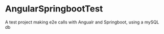 # AngularSpringbootTest
A test project making e2e calls with Angualr and Springboot, using a mySQL db

